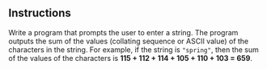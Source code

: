 ## Instructions
Write a program that prompts the user to enter a string. The program outputs the sum of the values (collating sequence or ASCII value) of the characters in the string. For example, if the string is `"spring"`, then the sum of the values of the characters is **115 + 112 + 114 + 105 + 110 + 103 = 659**.

